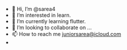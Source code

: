 - 👋 Hi, I’m @sarea4
- 👀 I’m interested in learn.
- 🌱 I’m currently learning flutter.
- 💞️ I’m looking to collaborate on ...
- 📫 How to reach me juniorsarea@icloud.com 
-

<!---
sarea4/sarea4 is a ✨ special ✨ repository because its `README.md` (this file) appears on your GitHub profile.
You can click the Preview link to take a look at your changes.
--->

